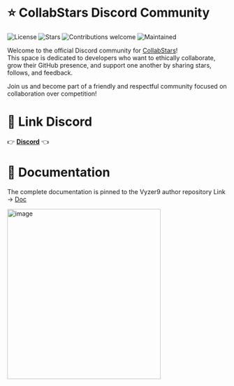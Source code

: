 # ⭐ CollabStars Discord Community

![License](https://img.shields.io/github/license/Vyzer9/CollabStars?color=brightgreen)
![Stars](https://img.shields.io/github/stars/Vyzer9/CollabStars?style=social)
![Contributions welcome](https://img.shields.io/badge/contributions-welcome-orange)
![Maintained](https://img.shields.io/badge/maintained-yes-green)


Welcome to the official Discord community for [CollabStars](https://github.com/Vyzer9/CollabStars)!  
This space is dedicated to developers who want to ethically collaborate, grow their GitHub presence, and support one another by sharing stars, follows, and feedback.

Join us and become part of a friendly and respectful community focused on collaboration over competition!

# 📎 Link Discord
👉 **[Discord](https://discord.gg/MpHQ9H8ECp)** 👈

# 📜 Documentation
The complete documentation is pinned to the Vyzer9 author repository
 Link -> [Doc](https://github.com/Vyzer9/CollabStars)

<img width="351" height="390" alt="image" src="https://github.com/user-attachments/assets/60c12ae8-1e10-47fc-a3f8-d735567939f6" />
